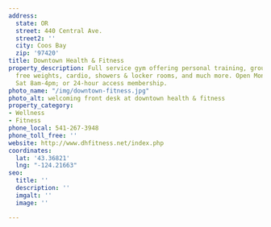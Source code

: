 ```yaml
---
address:
  state: OR
  street: 440 Central Ave.
  street2: ''
  city: Coos Bay
  zip: '97420'
title: Downtown Health & Fitness
property_description: Full service gym offering personal training, group fitness classes,
  free weights, cardio, showers & locker rooms, and much more. Open Mon-Fri 7am-7pm,
  Sat 8am-4pm; or 24-hour access membership.
photo_name: "/img/downtown-fitness.jpg"
photo_alt: welcoming front desk at downtown health & fitness
property_category:
- Wellness
- Fitness
phone_local: 541-267-3948
phone_toll_free: ''
website: http://www.dhfitness.net/index.php
coordinates:
  lat: '43.36821'
  lng: "-124.21663"
seo:
  title: ''
  description: ''
  imgalt: ''
  image: ''

---
```

